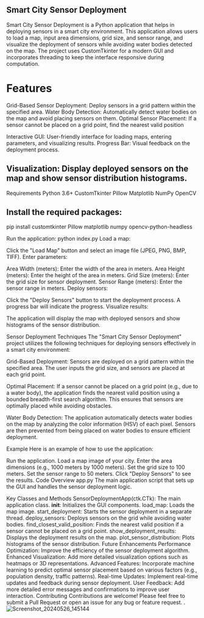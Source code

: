 ## Smart City Sensor Deployment
Smart City Sensor Deployment is a Python application that helps in deploying sensors in a smart city environment. This application allows users to load a map, input area dimensions, grid size, and sensor range, and visualize the deployment of sensors while avoiding water bodies detected on the map. The project uses CustomTkinter for a modern GUI and incorporates threading to keep the interface responsive during computation.

# Features
Grid-Based Sensor Deployment: Deploy sensors in a grid pattern within the specified area.
Water Body Detection: Automatically detect water bodies on the map and avoid placing sensors on them.
Optimal Sensor Placement: If a sensor cannot be placed on a grid point, find the nearest valid position

Interactive GUI: User-friendly interface for loading maps, entering parameters, and visualizing results.
Progress Bar: Visual feedback on the deployment process.
## Visualization: Display deployed sensors on the map and show sensor distribution histograms.
Requirements
Python 3.6+
CustomTkinter
Pillow
Matplotlib
NumPy
OpenCV

## Install the required packages:

pip install customtkinter Pillow matplotlib numpy opencv-python-headless

Run the application:
python index.py
Load a map:

Click the "Load Map" button and select an image file (JPEG, PNG, BMP, TIFF).
Enter parameters:

Area Width (meters): Enter the width of the area in meters.
Area Height (meters): Enter the height of the area in meters.
Grid Size (meters): Enter the grid size for sensor deployment.
Sensor Range (meters): Enter the sensor range in meters.
Deploy sensors:

Click the "Deploy Sensors" button to start the deployment process. A progress bar will indicate the progress.
Visualize results:

The application will display the map with deployed sensors and show histograms of the sensor distribution.

Sensor Deployment Techniques
The "Smart City Sensor Deployment" project utilizes the following techniques for deploying sensors effectively in a smart city environment:

Grid-Based Deployment: Sensors are deployed on a grid pattern within the specified area. The user inputs the grid size, and sensors are placed at each grid point.

Optimal Placement: If a sensor cannot be placed on a grid point (e.g., due to a water body), the application finds the nearest valid position using a bounded breadth-first search algorithm. This ensures that sensors are optimally placed while avoiding obstacles.

Water Body Detection: The application automatically detects water bodies on the map by analyzing the color information (HSV) of each pixel. Sensors are then prevented from being placed on water bodies to ensure efficient deployment.

Example
Here is an example of how to use the application:

Run the application.
Load a map image of your city.
Enter the area dimensions (e.g., 1000 meters by 1000 meters).
Set the grid size to 100 meters.
Set the sensor range to 50 meters.
Click "Deploy Sensors" to see the results.
Code Overview
app.py
The main application script that sets up the GUI and handles the sensor deployment logic.

Key Classes and Methods
SensorDeploymentApp(ctk.CTk): The main application class.
__init__: Initializes the GUI components.
load_map: Loads the map image.
start_deployment: Starts the sensor deployment in a separate thread.
deploy_sensors: Deploys sensors on the grid while avoiding water bodies.
find_closest_valid_position: Finds the nearest valid position if a sensor cannot be placed on a grid point.
show_deployment_results: Displays the deployment results on the map.
plot_sensor_distribution: Plots histograms of the sensor distribution.
Future Enhancements
Performance Optimization: Improve the efficiency of the sensor deployment algorithm.
Enhanced Visualization: Add more detailed visualization options such as heatmaps or 3D representations.
Advanced Features: Incorporate machine learning to predict optimal sensor placement based on various factors (e.g., population density, traffic patterns).
Real-time Updates: Implement real-time updates and feedback during sensor deployment.
User Feedback: Add more detailed error messages and confirmations to improve user interaction.
Contributing
Contributions are welcome! Please feel free to submit a Pull Request or open an issue for any bug or feature request.
.![Screenshot_20240526_145144](https://github.com/Sourav-pixel/Smart-City-Sensor-Deployment/assets/84978182/d9dd3738-c9d3-4bdf-be9d-1defc34ad0cc)

